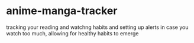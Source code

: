 # anime-manga-tracker
tracking your reading and watchng habits and setting up alerts in case you watch too much, allowing for healthy habits to emerge
